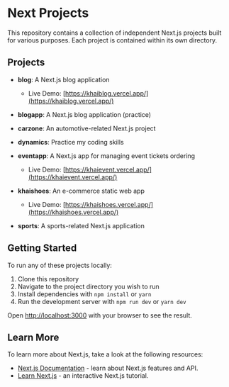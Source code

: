 # Next Projects

This repository contains a collection of independent Next.js projects built for various purposes. Each project is contained within its own directory.

## Projects

- **blog**: A Next.js blog application
  - Live Demo: [https://khaiblog.vercel.app/](https://khaiblog.vercel.app/)
    
- **blogapp**: A Next.js blog application (practice)

  
- **carzone**: An automotive-related Next.js project
  
- **dynamics**: Practice my coding skills
  
- **eventapp**: A Next.js app for managing event tickets ordering
  - Live Demo: [https://khaievent.vercel.app/](https://khaievent.vercel.app/)
  
- **khaishoes**: An e-commerce static web app
  - Live Demo: [https://khaishoes.vercel.app/](https://khaishoes.vercel.app/)
    
- **sports**: A sports-related Next.js application

## Getting Started

To run any of these projects locally:

1. Clone this repository 
2. Navigate to the project directory you wish to run
3. Install dependencies with `npm install` or `yarn`
4. Run the development server with `npm run dev` or `yarn dev`

Open [http://localhost:3000](http://localhost:3000) with your browser to see the result.

## Learn More

To learn more about Next.js, take a look at the following resources:

- [Next.js Documentation](https://nextjs.org/docs) - learn about Next.js features and API.
- [Learn Next.js](https://nextjs.org/learn) - an interactive Next.js tutorial.
